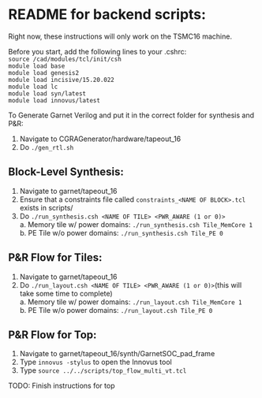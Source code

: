 # README for backend scripts:

Right now, these instructions will only work on the TSMC16 machine.

Before you start, add the following lines to your .cshrc:  
`source /cad/modules/tcl/init/csh`  
`module load base`  
`module load genesis2`  
`module load incisive/15.20.022`  
`module load lc`  
`module load syn/latest`  
`module load innovus/latest`  

To Generate Garnet Verilog and put it in the correct folder for synthesis and P&R:
1. Navigate to CGRAGenerator/hardware/tapeout\_16
2. Do `./gen_rtl.sh`

## Block-Level Synthesis:
1. Navigate to garnet/tapeout\_16
2. Ensure that a constraints file called `constraints_<NAME OF BLOCK>.tcl` exists in scripts/   
2. Do `./run_synthesis.csh <NAME OF TILE> <PWR_AWARE (1 or 0)>`      
  a. Memory tile w/ power domains:  `./run_synthesis.csh Tile_MemCore 1`    
  b. PE Tile w/o power domains:  `./run_synthesis.csh Tile_PE 0`
  
## P&R Flow for Tiles:
1. Navigate to garnet/tapeout\_16
2. Do `./run_layout.csh <NAME OF TILE> <PWR_AWARE (1 or 0)>`(this will take some time to complete)      
  a. Memory tile w/ power domains:  `./run_layout.csh Tile_MemCore 1`    
  b. PE Tile w/o power domains:  `./run_layout.csh Tile_PE 0`

## P&R Flow for Top:
1. Navigate to garnet/tapeout\_16/synth/GarnetSOC_pad_frame
2. Type `innovus -stylus` to open the Innovus tool
3. Type `source ../../scripts/top_flow_multi_vt.tcl`

TODO: Finish instructions for top

